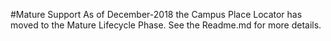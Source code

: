 #Mature Support As of December-2018 the Campus Place Locator has moved to the Mature Lifecycle Phase. See the Readme.md for more details.